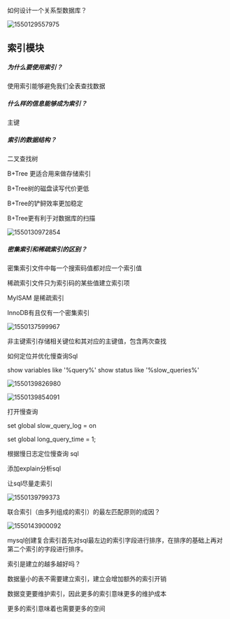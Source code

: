 如何设计一个关系型数据库？

![1550129557975](C:\Users\maxu1\Desktop\MX-Notes\notes\1550129557975.png)

## 索引模块

##### 为什么要使用索引？

使用索引能够避免我们全表查找数据

##### 什么样的信息能够成为索引？

主键

##### 索引的数据结构？

二叉查找树

B+Tree 更适合用来做存储索引

B+Tree树的磁盘读写代价更低

B+Tree的铲鲟效率更加稳定

B+Tree更有利于对数据库的扫描

![1550130972854](C:\Users\maxu1\Desktop\MX-Notes\notes\1550130972854.png)

##### 密集索引和稀疏索引的区别？

密集索引文件中每一个搜索码值都对应一个索引值

稀疏索引文件只为索引码的某些值建立索引项

MyISAM 是稀疏索引

InnoDB有且仅有一个密集索引



![1550137599967](C:\Users\maxu1\Desktop\MX-Notes\notes\1550137599967.png)

非主键索引存储相关键位和其对应的主键值，包含两次查找



如何定位并优化慢查询Sql

show variables like '%query%'
show status like '%slow_queries%'

![1550139826980](C:\Users\maxu1\Desktop\MX-Notes\notes\1550139826980.png)

![1550139854091](C:\Users\maxu1\Desktop\MX-Notes\notes\1550139854091.png)

打开慢查询

set global slow_query_log = on

set global long_query_time = 1;

根据慢日志定位慢查询 sql

添加explain分析sql

让sql尽量走索引





![1550139799373](C:\Users\maxu1\Desktop\MX-Notes\notes\1550139799373.png)



联合索引（由多列组成的索引）的最左匹配原则的成因？



![1550143900092](C:\Users\maxu1\Desktop\MX-Notes\notes\1550143900092.png)

mysql创建复合索引首先对sql最左边的索引字段进行排序，在排序的基础上再对第二个索引的字段进行排序。



索引是建立的越多越好吗？

数据量小的表不需要建立索引，建立会增加额外的索引开销

数据变更要维护索引，因此更多的索引意味更多的维护成本

更多的索引意味着也需要更多的空间

